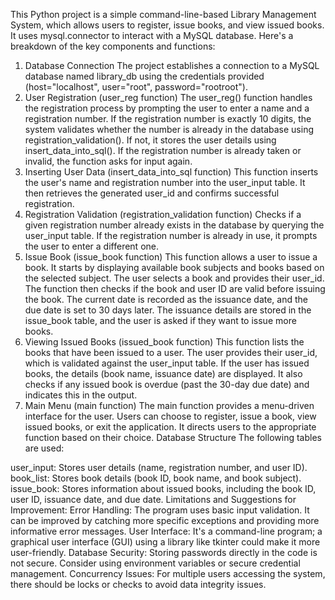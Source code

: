 This Python project is a simple command-line-based Library Management System, which allows users to register, issue books, and view issued books. It uses mysql.connector to interact with a MySQL database. Here's a breakdown of the key components and functions:

1. Database Connection
The project establishes a connection to a MySQL database named library_db using the credentials provided (host="localhost", user="root", password="rootroot").
2. User Registration (user_reg function)
The user_reg() function handles the registration process by prompting the user to enter a name and a registration number.
If the registration number is exactly 10 digits, the system validates whether the number is already in the database using registration_validation(). If not, it stores the user details using insert_data_into_sql().
If the registration number is already taken or invalid, the function asks for input again.
3. Inserting User Data (insert_data_into_sql function)
This function inserts the user's name and registration number into the user_input table.
It then retrieves the generated user_id and confirms successful registration.
4. Registration Validation (registration_validation function)
Checks if a given registration number already exists in the database by querying the user_input table.
If the registration number is already in use, it prompts the user to enter a different one.
5. Issue Book (issue_book function)
This function allows a user to issue a book.
It starts by displaying available book subjects and books based on the selected subject.
The user selects a book and provides their user_id.
The function then checks if the book and user ID are valid before issuing the book.
The current date is recorded as the issuance date, and the due date is set to 30 days later.
The issuance details are stored in the issue_book table, and the user is asked if they want to issue more books.
6. Viewing Issued Books (issued_book function)
This function lists the books that have been issued to a user.
The user provides their user_id, which is validated against the user_input table.
If the user has issued books, the details (book name, issuance date) are displayed.
It also checks if any issued book is overdue (past the 30-day due date) and indicates this in the output.
7. Main Menu (main function)
The main function provides a menu-driven interface for the user.
Users can choose to register, issue a book, view issued books, or exit the application.
It directs users to the appropriate function based on their choice.
Database Structure
The following tables are used:

user_input: Stores user details (name, registration number, and user ID).
book_list: Stores book details (book ID, book name, and book subject).
issue_book: Stores information about issued books, including the book ID, user ID, issuance date, and due date.
Limitations and Suggestions for Improvement:
Error Handling: The program uses basic input validation. It can be improved by catching more specific exceptions and providing more informative error messages.
User Interface: It's a command-line program; a graphical user interface (GUI) using a library like tkinter could make it more user-friendly.
Database Security: Storing passwords directly in the code is not secure. Consider using environment variables or secure credential management.
Concurrency Issues: For multiple users accessing the system, there should be locks or checks to avoid data integrity issues.
